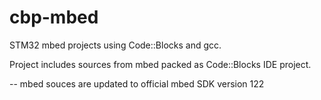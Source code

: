 # cbp-mbed
STM32 mbed projects using Code::Blocks and gcc.

Project includes sources from mbed packed as Code::Blocks IDE project. 

 -- mbed souces are updated to official mbed SDK version 122
 

